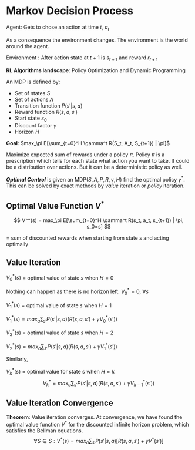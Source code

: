 # Markov Decision Process

Agent: Gets to chose an action at time $t$, $a_t$

As a consequence the environment changes. The environment is the world around the agent.

Environment : After action state at $t+1$ is $s_{t+1}$ and reward $r_{t+1}$

**RL Algorithms landscape**: Policy Optimization and Dynamic Programming 

An MDP is defined by: 

* Set of states $S$
* Set of actions $A$
* Transition function $P(s'|s, a)$
* Reward function $R(s, a, s')$
* Start state $s_0$
* Discount factor $\gamma$
* Horizon $H$

**Goal**: $max_\pi E[\sum_{t=0}^H \gamma^t R(S_t, A_t, S_{t+1}) | \pi]$

Maximize expected sum of rewards under a policy $\pi$. Policy $\pi$ is a prescription which tells for each state what action you want to take. It could be a distribution over actions. But it can be a deterministic policy as well. 

***Optimal Control*** is given an MDP$(S,A,P,R,\gamma,H)$ find the optimal policy $\gamma^*$. This can be solved by exact methods by *value* iteration or *policy* iteration. 

## Optimal Value Function $V^*$

$$
V^*(s) = max_\pi E[\sum_{t=0}^H \gamma^t R(s_t, a_t, s_{t+1}) | \pi, s_0=s]
$$

= sum of discounted rewards when starting from state $s$ and acting optimally

## Value Iteration 

$V_0^*(s)$ = optimal value of state $s$ when $H=0$

Nothing can happen as there is no horizon left. $V_0^* = 0$,  $\forall s$

$V_1^*(s)$ = optimal value of state $s$ when $H=1$

$V_1^*(s) = max_a \sum_{s'} P(s'|s, a) (R(s, a, s') + \gamma V_0^*(s'))$

$V_2^*(s)$ = optimal value of state $s$ when $H=2$

$V_2^*(s) = max_a \sum_{s'} P(s'|s, a) (R(s, a, s') + \gamma V_1^*(s'))$

Similarly, 

$V_k^*(s)$ = optimal value for state s when $H=k$
$$
V_k^* = max_a \sum_{s'} P(s'|s, a)(R(s,a,s') + \gamma V_{k-1}^*(s'))
$$

## Value Iteration Convergence 

**Theorem**: Value iteration converges. At convergence, we have found the optimal value function $V^*$ for the discounted infinite horizon problem, which satisfies the Bellman equations. 
$$
\forall S \in S : V^*(s) = max_a \sum_{s'} P(s'|s, a)[R(s, a, s') + \gamma V^*(s')]
$$
